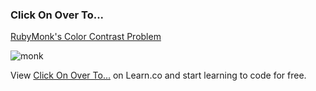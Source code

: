 

### Click On Over To...
[RubyMonk's Color Contrast Problem](https://rubymonk.com/learning/books/1-ruby-primer/problems/152-color-contrast)

![monk](https://after-school-assets.s3.amazonaws.com/monk.jpeg)



<p data-visibility='hidden'>View <a href='https://learn.co/lessons/hs-oo-stretch-labs' title='Click On Over To...'>Click On Over To...</a> on Learn.co and start learning to code for free.</p>
